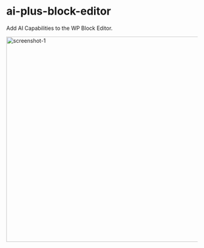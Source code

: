 # ai-plus-block-editor
Add AI Capabilities to the WP Block Editor.

<img width="539" alt="screenshot-1" src="https://github.com/user-attachments/assets/af2da2b9-6b6a-46f0-b086-d188ea7e12b6">
